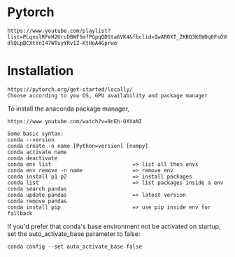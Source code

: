# Pytorch
    https://www.youtube.com/playlist?list=PLqnslRFeH2UrcDBWF5mfPGpqQDSta6VK4&fbclid=IwAR0XT_ZKBQ3KEWOq0FsOVml-dlQLpBCXtYnI47WTuyYRv1Z-KtHoA4Gprwo
# Installation
    https://pytorch.org/get-started/locally/
    Choose according to you OS, GPU availability and package manager

To install the anaconda package manager,

    https://www.youtube.com/watch?v=9nEh-OXVaNI

    Some basic syntax:
    conda --version
    conda create -n name [Python=version] [numpy]
    conda activate name
    conda deactivate                               
    conda env list                          => list all then envs
    conda env remove -n name                => remove env
    conda install p1 p2                     => install packages
    conda list                              => list packages inside a env
    conda search pandas
    conda update pandas                     => latest version
    conda remove pandas
    conda install pip                       => use pip inside env for fallback

If you'd prefer that conda's base environment not be activated on startup, 
   set the auto_activate_base parameter to false: 

    conda config --set auto_activate_base false